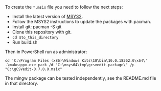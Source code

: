 To create the `*.msix` file you need to follow the next steps:
- Install the latest version of [MSYS2](http://www.msys2.org/).
- Follow the MSYS2 instructions to update the packages with pacman.
- Install git: pacman -S git
- Clone this repository with git.
- `cd $to_this_directory`
- Run build.sh

Then in PowerShell run as administrator:

```
cd 'C:\Program Files (x86)\Windows Kits\10\bin\10.0.18362.0\x64\'
.\makeappx.exe pack /d "C:\msys64\tmp\gcsvedit-package\" /p "C:\gCSVedit-0.7.0.0.msix"
```

The mingw package can be tested independently, see the README.md file in that
directory.
